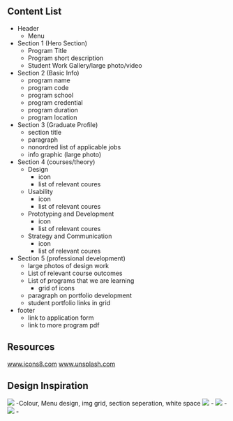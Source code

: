 ## Content List

- Header 
    - Menu
- Section 1 (Hero Section)
    - Program Title 
    - Program short description 
    - Student Work Gallery/large photo/video
- Section 2 (Basic Info)
    - program name
    - program code
    - program school
    - program credential 
    - program duration
    - program location
- Section 3 (Graduate Profile)  
    - section title 
    - paragraph 
    - nonordred list of applicable jobs 
    - info graphic (large photo)
- Section 4 (courses/theory)
    - Design 
        - icon
        - list of relevant coures
    - Usability 
        - icon
        - list of relevant coures
    - Prototyping and Development
        - icon 
        - list of relevant coures  
    - Strategy and Communication
        - icon 
        - list of relevant coures 
- Section 5 (professional development)
    - large photos of design work
    - List of relevant course outcomes
    - List of programs that we are learning
        - grid of icons
    - paragraph on portfolio development
    - student portfolio links in grid
- footer
    - link to application form 
    - link to more program pdf

## Resources

www.icons8.com
www.unsplash.com

## Design Inspiration

![](planning/inspo1.jpg)
    -Colour, Menu design, img grid, section seperation, white space
![](planning/inspo2.jpg)
    -
![](/planning/inspo3.jpg)
    -
![](/planning/inspo4.jpg)
    -


